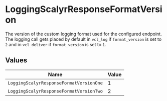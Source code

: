 # LoggingScalyrResponseFormatVersion

The version of the custom logging format used for the configured endpoint. The logging call gets placed by default in `vcl_log` if `format_version` is set to `2` and in `vcl_deliver` if `format_version` is set to `1`.



## Values

| Name                                    | Value                                   |
| --------------------------------------- | --------------------------------------- |
| `LoggingScalyrResponseFormatVersionOne` | 1                                       |
| `LoggingScalyrResponseFormatVersionTwo` | 2                                       |